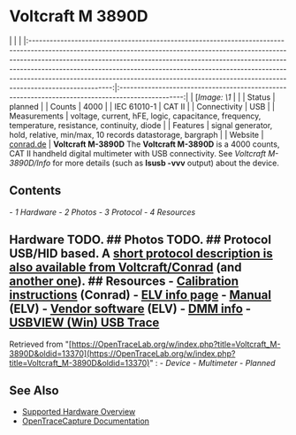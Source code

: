 # Voltcraft M 3890D
| | | |:-----------------------------------------------------------------------------------------------------------------------------------------------------------------------------------------------------------------------------------------------------------------------------------------------------------------------------------------------------------------------------------------------------------------------------:|:------------------------------------------------------------------------------------------------:| | [*Image: \1* | | | Status | planned | | Counts | 4000 | | IEC 61010-1 | CAT II | | Connectivity | USB | | Measurements | voltage, current, hFE, logic, capacitance, frequency, temperature, resistance, continuity, diode | | Features | signal generator, hold, relative, min/max, 10 records datastorage, bargraph | | Website | [conrad.de](http://www.conrade.de) | **Voltcraft M-3890D** The **Voltcraft M-3890D** is a 4000 counts, CAT II handheld digital multimeter with USB connectivity. See *Voltcraft M-3890D/Info* for more details (such as **lsusb -vvv** output) about the device.
## Contents
\- *1 Hardware* \- *2 Photos* \- *3 Protocol* \- *4 Resources*
## Hardware TODO. ## Photos TODO. ## Protocol USB/HID based. A [short protocol description is also available from Voltcraft/Conrad](http://www.produktinfo.conrad.com/datenblaetter/100000-124999/121212-an-01-en-Schnittstellenbeschreibung_M_3890D.pdf) (and [another one](http://www.produktinfo.conrad.com/datenblaetter/100000-124999/121212-an-01-en-Kalibrieranleitung_DMM_M_3890D.pdf)). ## Resources \- [Calibration instructions](http://www.produktinfo.conrad.com/datenblaetter/100000-124999/121212-an-01-en-Kalibrieranleitung_DMM_M_3890D.pdf) (Conrad) \- [ELV info page](http://www.elv.de/controller.aspx?cid=683&detail=10&detail2=273639) \- [Manual](http://www.elv-downloads.de/service/manuals_hw/54731_M3890D_USB_UM.pdf) (ELV) \- [Vendor software](http://www.elv-downloads.de/downloads/programme/usbview.zip) (ELV) \- [DMM info](http://www.kappenberg.com/pages/wandler/gat116.htm) \- [USBVIEW (Win) USB Trace](https://apollo.open-resource.org/lab:wip:metex)
Retrieved from "[https://OpenTraceLab.org/w/index.php?title=Voltcraft_M-3890D&oldid=13370](https://OpenTraceLab.org/w/index.php?title=Voltcraft_M-3890D&oldid=13370)"
: \- *Device* \- *Multimeter* \- *Planned*
## See Also
- [Supported Hardware Overview](../supported-hardware.md)
- [OpenTraceCapture Documentation](../../opentracecapture/overview.md)
